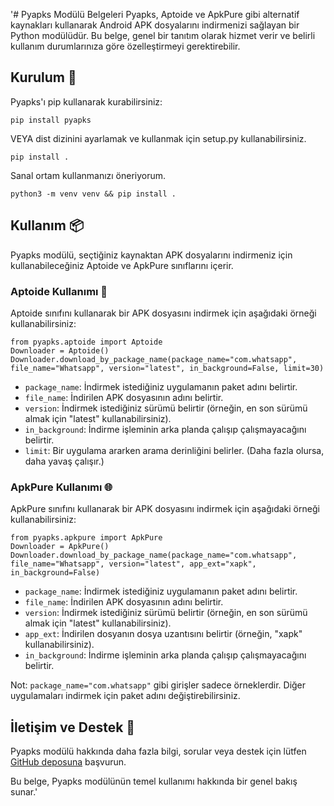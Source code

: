 '﻿# Pyapks Modülü Belgeleri
Pyapks, Aptoide ve ApkPure gibi alternatif kaynakları kullanarak Android APK dosyalarını indirmenizi sağlayan bir Python modülüdür. Bu belge, genel bir tanıtım olarak hizmet verir ve belirli kullanım durumlarınıza göre özelleştirmeyi gerektirebilir.
## Kurulum 🚀
Pyapks'ı pip kullanarak kurabilirsiniz:

    pip install pyapks

VEYA dist dizinini ayarlamak ve kullanmak için setup.py kullanabilirsiniz.

    pip install .

Sanal ortam kullanmanızı öneriyorum.

    python3 -m venv venv && pip install .

## Kullanım 📦
Pyapks modülü, seçtiğiniz kaynaktan APK dosyalarını indirmeniz için kullanabileceğiniz Aptoide ve ApkPure sınıflarını içerir.
### Aptoide Kullanımı 🛒
Aptoide sınıfını kullanarak bir APK dosyasını indirmek için aşağıdaki örneği kullanabilirsiniz:

    from pyapks.aptoide import Aptoide
    Downloader = Aptoide()
    Downloader.download_by_package_name(package_name="com.whatsapp", file_name="Whatsapp", version="latest", in_background=False, limit=30)
-   `package_name`: İndirmek istediğiniz uygulamanın paket adını belirtir.
-   `file_name`: İndirilen APK dosyasının adını belirtir.
-   `version`: İndirmek istediğiniz sürümü belirtir (örneğin, en son sürümü almak için "latest" kullanabilirsiniz).
-   `in_background`: İndirme işleminin arka planda çalışıp çalışmayacağını belirtir.
-   `limit`: Bir uygulama ararken arama derinliğini belirler. (Daha fazla olursa, daha yavaş çalışır.)
### ApkPure Kullanımı 🌐
ApkPure sınıfını kullanarak bir APK dosyasını indirmek için aşağıdaki örneği kullanabilirsiniz:

    from pyapks.apkpure import ApkPure
    Downloader = ApkPure()
    Downloader.download_by_package_name(package_name="com.whatsapp", file_name="Whatsapp", version="latest", app_ext="xapk", in_background=False)
-   `package_name`: İndirmek istediğiniz uygulamanın paket adını belirtir.
-   `file_name`: İndirilen APK dosyasının adını belirtir.
-   `version`: İndirmek istediğiniz sürümü belirtir (örneğin, en son sürümü almak için "latest" kullanabilirsiniz).
-   `app_ext`: İndirilen dosyanın dosya uzantısını belirtir (örneğin, "xapk" kullanabilirsiniz).
-   `in_background`: İndirme işleminin arka planda çalışıp çalışmayacağını belirtir.

Not: `package_name="com.whatsapp"` gibi girişler sadece örneklerdir. Diğer uygulamaları indirmek için paket adını değiştirebilirsiniz.

## İletişim ve Destek 📧

Pyapks modülü hakkında daha fazla bilgi, sorular veya destek için lütfen [GitHub deposuna](https://github.com/09u2h4n/pyapks) başvurun.

Bu belge, Pyapks modülünün temel kullanımı hakkında bir genel bakış sunar.'
